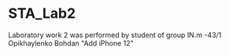 # STA_Lab2
Laboratory work 2 was performed by student of group IN.m -43/1 Opikhaylenko Bohdan
"Add iPhone 12" 
